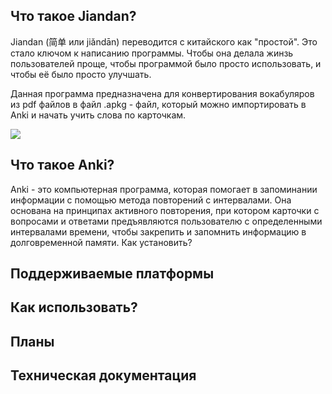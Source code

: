 ## Что такое Jiandan?
Jiandan (简单 или jiǎndān) переводится с китайского как "простой". Это стало ключом к написанию программы. Чтобы она делала жинзь пользователей проще, чтобы программой было просто использовать, и чтобы её было просто улучшать. 

Данная программа предназначена для конвертирования вокабуляров из pdf файлов в файл .apkg - файл, который можно импортировать в Anki и начать учить слова по карточкам.

![](https://github.com/WeinerGero/jiandan/assets/65958303/9e17679d-abf0-47f0-896b-3c62d57133e6)

## Что такое Anki?
Anki - это компьютерная программа, которая помогает в запоминании информации с помощью метода повторений с интервалами. Она основана на принципах активного повторения, при котором карточки с вопросами и ответами предъявляются пользователю с определенными интервалами времени, чтобы закрепить и запомнить информацию в долговременной памяти.
Как установить?

## Поддерживаемые платформы

## Как использовать?


## Планы


## Техническая документация

